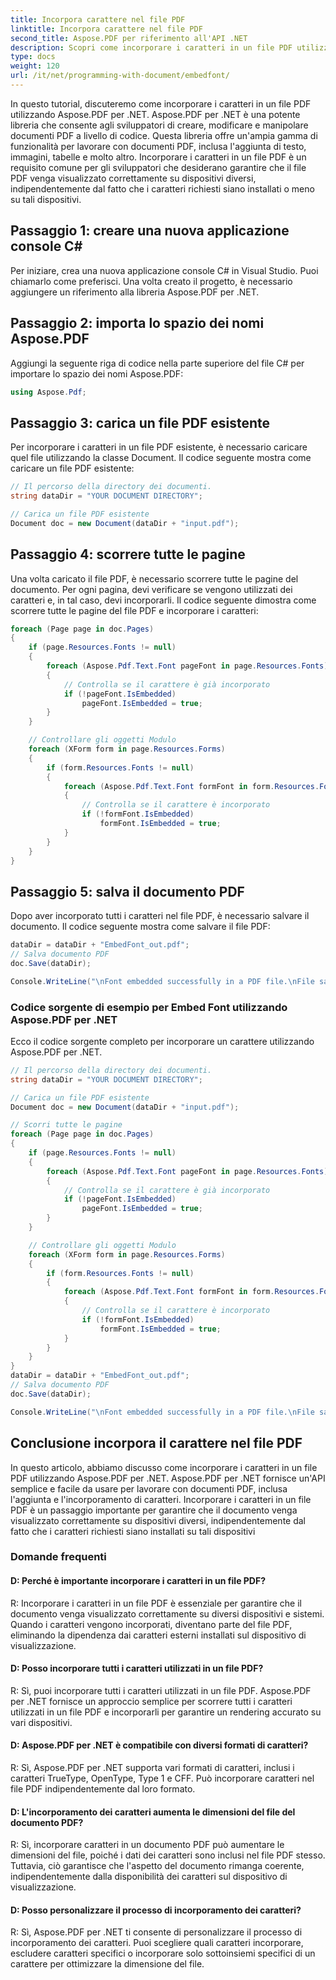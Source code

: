 ```yaml
---
title: Incorpora carattere nel file PDF
linktitle: Incorpora carattere nel file PDF
second_title: Aspose.PDF per riferimento all'API .NET
description: Scopri come incorporare i caratteri in un file PDF utilizzando Aspose.PDF per .NET con questa guida passo passo. Assicurati che i tuoi documenti vengano visualizzati correttamente su qualsiasi dispositivo.
type: docs
weight: 120
url: /it/net/programming-with-document/embedfont/
---
```

In questo tutorial, discuteremo come incorporare i caratteri in un file PDF utilizzando Aspose.PDF per .NET. Aspose.PDF per .NET è una potente libreria che consente agli sviluppatori di creare, modificare e manipolare documenti PDF a livello di codice. Questa libreria offre un'ampia gamma di funzionalità per lavorare con documenti PDF, inclusa l'aggiunta di testo, immagini, tabelle e molto altro. Incorporare i caratteri in un file PDF è un requisito comune per gli sviluppatori che desiderano garantire che il file PDF venga visualizzato correttamente su dispositivi diversi, indipendentemente dal fatto che i caratteri richiesti siano installati o meno su tali dispositivi.

## Passaggio 1: creare una nuova applicazione console C#
Per iniziare, crea una nuova applicazione console C# in Visual Studio. Puoi chiamarlo come preferisci. Una volta creato il progetto, è necessario aggiungere un riferimento alla libreria Aspose.PDF per .NET.

## Passaggio 2: importa lo spazio dei nomi Aspose.PDF
Aggiungi la seguente riga di codice nella parte superiore del file C# per importare lo spazio dei nomi Aspose.PDF:

```csharp
using Aspose.Pdf;
```

## Passaggio 3: carica un file PDF esistente
Per incorporare i caratteri in un file PDF esistente, è necessario caricare quel file utilizzando la classe Document. Il codice seguente mostra come caricare un file PDF esistente:

```csharp
// Il percorso della directory dei documenti.
string dataDir = "YOUR DOCUMENT DIRECTORY";

// Carica un file PDF esistente
Document doc = new Document(dataDir + "input.pdf");
```

## Passaggio 4: scorrere tutte le pagine
Una volta caricato il file PDF, è necessario scorrere tutte le pagine del documento. Per ogni pagina, devi verificare se vengono utilizzati dei caratteri e, in tal caso, devi incorporarli. Il codice seguente dimostra come scorrere tutte le pagine del file PDF e incorporare i caratteri:

```csharp
foreach (Page page in doc.Pages)
{
    if (page.Resources.Fonts != null)
    {
        foreach (Aspose.Pdf.Text.Font pageFont in page.Resources.Fonts)
        {
            // Controlla se il carattere è già incorporato
            if (!pageFont.IsEmbedded)
                pageFont.IsEmbedded = true;
        }
    }

    // Controllare gli oggetti Modulo
    foreach (XForm form in page.Resources.Forms)
    {
        if (form.Resources.Fonts != null)
        {
            foreach (Aspose.Pdf.Text.Font formFont in form.Resources.Fonts)
            {
                // Controlla se il carattere è incorporato
                if (!formFont.IsEmbedded)
                    formFont.IsEmbedded = true;
            }
        }
    }
}
```

## Passaggio 5: salva il documento PDF
Dopo aver incorporato tutti i caratteri nel file PDF, è necessario salvare il documento. Il codice seguente mostra come salvare il file PDF:

```csharp
dataDir = dataDir + "EmbedFont_out.pdf";
// Salva documento PDF
doc.Save(dataDir);

Console.WriteLine("\nFont embedded successfully in a PDF file.\nFile saved at " + dataDir);
```

### Codice sorgente di esempio per Embed Font utilizzando Aspose.PDF per .NET

Ecco il codice sorgente completo per incorporare un carattere utilizzando Aspose.PDF per .NET.


```csharp
// Il percorso della directory dei documenti.
string dataDir = "YOUR DOCUMENT DIRECTORY";

// Carica un file PDF esistente
Document doc = new Document(dataDir + "input.pdf");

// Scorri tutte le pagine
foreach (Page page in doc.Pages)
{
	if (page.Resources.Fonts != null)
	{
		foreach (Aspose.Pdf.Text.Font pageFont in page.Resources.Fonts)
		{
			// Controlla se il carattere è già incorporato
			if (!pageFont.IsEmbedded)
				pageFont.IsEmbedded = true;
		}
	}

	// Controllare gli oggetti Modulo
	foreach (XForm form in page.Resources.Forms)
	{
		if (form.Resources.Fonts != null)
		{
			foreach (Aspose.Pdf.Text.Font formFont in form.Resources.Fonts)
			{
				// Controlla se il carattere è incorporato
				if (!formFont.IsEmbedded)
					formFont.IsEmbedded = true;
			}
		}
	}
}
dataDir = dataDir + "EmbedFont_out.pdf";
// Salva documento PDF
doc.Save(dataDir);

Console.WriteLine("\nFont embedded successfully in a PDF file.\nFile saved at " + dataDir);
```


## Conclusione incorpora il carattere nel file PDF
In questo articolo, abbiamo discusso come incorporare i caratteri in un file PDF utilizzando Aspose.PDF per .NET. Aspose.PDF per .NET fornisce un'API semplice e facile da usare per lavorare con documenti PDF, inclusa l'aggiunta e l'incorporamento di caratteri. Incorporare i caratteri in un file PDF è un passaggio importante per garantire che il documento venga visualizzato correttamente su dispositivi diversi, indipendentemente dal fatto che i caratteri richiesti siano installati su tali dispositivi

### Domande frequenti

#### D: Perché è importante incorporare i caratteri in un file PDF?

R: Incorporare i caratteri in un file PDF è essenziale per garantire che il documento venga visualizzato correttamente su diversi dispositivi e sistemi. Quando i caratteri vengono incorporati, diventano parte del file PDF, eliminando la dipendenza dai caratteri esterni installati sul dispositivo di visualizzazione.

#### D: Posso incorporare tutti i caratteri utilizzati in un file PDF?

R: Sì, puoi incorporare tutti i caratteri utilizzati in un file PDF. Aspose.PDF per .NET fornisce un approccio semplice per scorrere tutti i caratteri utilizzati in un file PDF e incorporarli per garantire un rendering accurato su vari dispositivi.

#### D: Aspose.PDF per .NET è compatibile con diversi formati di caratteri?

R: Sì, Aspose.PDF per .NET supporta vari formati di caratteri, inclusi i caratteri TrueType, OpenType, Type 1 e CFF. Può incorporare caratteri nel file PDF indipendentemente dal loro formato.

#### D: L'incorporamento dei caratteri aumenta le dimensioni del file del documento PDF?

R: Sì, incorporare caratteri in un documento PDF può aumentare le dimensioni del file, poiché i dati dei caratteri sono inclusi nel file PDF stesso. Tuttavia, ciò garantisce che l'aspetto del documento rimanga coerente, indipendentemente dalla disponibilità dei caratteri sul dispositivo di visualizzazione.

#### D: Posso personalizzare il processo di incorporamento dei caratteri?

R: Sì, Aspose.PDF per .NET ti consente di personalizzare il processo di incorporamento dei caratteri. Puoi scegliere quali caratteri incorporare, escludere caratteri specifici o incorporare solo sottoinsiemi specifici di un carattere per ottimizzare la dimensione del file.